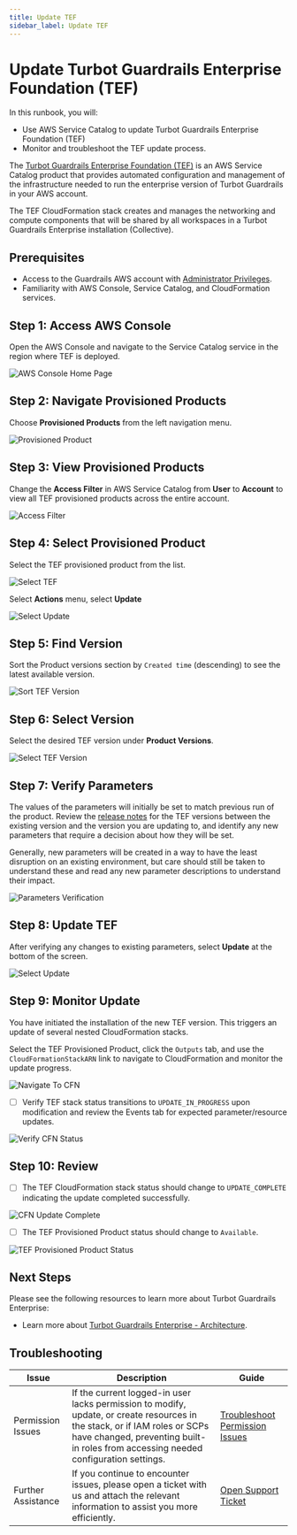 ```yaml
---
title: Update TEF
sidebar_label: Update TEF
---
```


# Update Turbot Guardrails Enterprise Foundation (TEF)

In this runbook, you will:
- Use AWS Service Catalog to update Turbot Guardrails Enterprise Foundation (TEF)
- Monitor and troubleshoot the TEF update process.

The [Turbot Guardrails Enterprise Foundation (TEF)](/guardrails/docs/reference/glossary#turbot-guardrails-enterprise-foundation-tef) is an AWS Service Catalog product that provides automated configuration and management of the infrastructure needed to run the enterprise version of Turbot Guardrails in your AWS account.

The TEF CloudFormation stack creates and manages the networking and compute components that will be shared by all workspaces in a Turbot Guardrails Enterprise installation (Collective).

## Prerequisites

- Access to the Guardrails AWS account with [Administrator Privileges](/guardrails/docs/enterprise/FAQ/admin-permissions).
- Familiarity with AWS Console, Service Catalog, and CloudFormation services.

## Step 1: Access AWS Console

Open the AWS Console and navigate to the Service Catalog service in the region where TEF is deployed.

![AWS Console Home Page](/images/docs/guardrails/guides/hosting-guardrails/updating-stacks/update-tef/aws-service-catalog-console.png)

## Step 2: Navigate Provisioned Products

Choose **Provisioned Products** from the left navigation menu.

![Provisioned Product](/images/docs/guardrails/guides/hosting-guardrails/updating-stacks/update-tef/service-catalog-provisioned-products.png)

## Step 3: View Provisioned Products

Change the **Access Filter** in AWS Service Catalog from **User** to **Account** to view all TEF provisioned products across the entire account.

![Access Filter](/images/docs/guardrails/guides/hosting-guardrails/updating-stacks/update-tef/service-catalog-select-access-filter.png)

## Step 4: Select Provisioned Product

Select the TEF provisioned product from the list.

![Select TEF](/images/docs/guardrails/guides/hosting-guardrails/updating-stacks/update-tef/service-catalog-find-provisioned-product-tef.png)

Select **Actions** menu, select **Update**

![Select Update](/images/docs/guardrails/guides/hosting-guardrails/updating-stacks/update-tef/service-catalog-actions-update.png)

## Step 5: Find Version

Sort the Product versions section by `Created time` (descending) to see the latest available version.

![Sort TEF Version](/images/docs/guardrails/guides/hosting-guardrails/updating-stacks/update-tef/service-catalog-find-tef-product-versions.png)

## Step 6: Select Version

Select the desired TEF version under **Product Versions**.

![Select TEF Version](/images/docs/guardrails/guides/hosting-guardrails/updating-stacks/update-tef/service-catalog-select-tef-version.png)

## Step 7: Verify Parameters

The values of the parameters will initially be set to match previous run of the product. Review the [release notes](https://turbot.com/guardrails/changelog?tag=tef) for the TEF versions between the existing version and the version you are updating to, and identify any new parameters that require a decision about how they will be set.

Generally, new parameters will be created in a way to have the least disruption on an existing environment, but care should still be taken to understand these and read any new parameter descriptions to understand their impact.

![Parameters Verification](/images/docs/guardrails/guides/hosting-guardrails/updating-stacks/update-tef/service-catalog-tef-verify-parameters.png)

## Step 8: Update TEF

After verifying any changes to existing parameters, select **Update** at the bottom of the screen.

![Select Update](/images/docs/guardrails/guides/hosting-guardrails/updating-stacks/update-tef/service-catalog-tef-update-action.png)

## Step 9: Monitor Update

You have initiated the installation of the new TEF version. This triggers an update of several nested CloudFormation stacks.

Select the TEF Provisioned Product, click the `Outputs` tab, and use the `CloudFormationStackARN` link to navigate to CloudFormation and monitor the update progress.

![Navigate To CFN](/images/docs/guardrails/guides/hosting-guardrails/updating-stacks/update-tef/service-catalog-update-tef-navigate-to-cfn.png)

- [ ] Verify TEF stack status transitions to `UPDATE_IN_PROGRESS` upon modification and review the Events tab for expected parameter/resource updates.

![Verify CFN Status](/images/docs/guardrails/guides/hosting-guardrails/updating-stacks/update-tef/cfn-tef-update-progress.png)

## Step 10: Review

- [ ] The TEF CloudFormation stack status should change to `UPDATE_COMPLETE` indicating the update completed successfully.

![CFN Update Complete](/images/docs/guardrails/guides/hosting-guardrails/updating-stacks/update-tef/cfn-tef-update-complete.png)

- [ ] The TEF Provisioned Product status should change to `Available`.

![TEF Provisioned Product Status](/images/docs/guardrails/guides/hosting-guardrails/updating-stacks/update-tef/service-catalog-tef-update-complete.png)

## Next Steps

Please see the following resources to learn more about Turbot Guardrails Enterprise:

- Learn more about [Turbot Guardrails Enterprise - Architecture](/guardrails/docs/enterprise/architecture).

## Troubleshooting

| Issue                                      | Description                                                                                                                                                                                                 | Guide                                |
|----------------------------------------------|-------------------------------------------------------------------------------------------------------------------------------------------------------------------------------------------------------------------|-----------------------------------------------------|
| Permission Issues                        | If the current logged-in user lacks permission to modify, update, or create resources in the stack, or if IAM roles or SCPs have changed, preventing built-in roles from accessing needed configuration settings.   | [Troubleshoot Permission Issues](/guardrails/docs/enterprise/FAQ/admin-permissions#aws-permissions-for-turbot-guardrails-administrators)             |
| Further Assistance                       | If you continue to encounter issues, please open a ticket with us and attach the relevant information to assist you more efficiently.                                                 | [Open Support Ticket](https://support.turbot.com)   |
